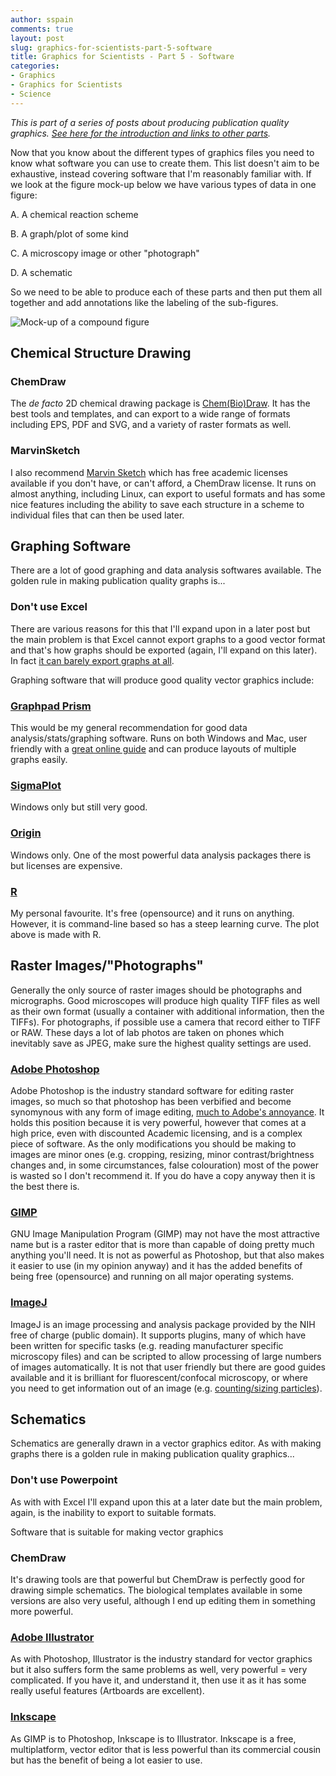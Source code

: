 ```yaml
---
author: sspain
comments: true
layout: post
slug: graphics-for-scientists-part-5-software
title: Graphics for Scientists - Part 5 - Software
categories:
- Graphics
- Graphics for Scientists
- Science
---
```


_This is part of a series of posts about producing publication quality graphics. [See here for the introduction and links to other parts](/2013/01/29/graphics-for-scientists-intro.html)._

Now that you know about the different types of graphics files you need to know what software you can use to create them. This list doesn't aim to be exhaustive, instead covering software that I'm reasonably familiar with. If we look at the figure mock-up below we have various types of data in one figure:

A. A chemical reaction scheme

B. A graph/plot of some kind

C. A microscopy image or other "photograph"

D. A schematic

So we need to be able to produce each of these parts and then put them all together and add annotations like the labeling of the sub-figures.

![Mock-up of a compound figure](http://spain-lab.co.uk/files/2014/08/11/mock_figure.png)

## Chemical Structure Drawing
### ChemDraw
The _de facto_ 2D chemical drawing package is [Chem(Bio)Draw](http://www.cambridgesoft.com/Ensemble_for_Chemistry/ChemBioDraw/Default.aspx). It has the best tools and templates, and can export to a wide range of formats including EPS, PDF and SVG, and a variety of raster formats as well.

### MarvinSketch
I also recommend [Marvin Sketch](http://www.chemaxon.com/products/marvin/marvinsketch/) which has free academic licenses available if you don't have, or can't afford, a ChemDraw license. It runs on almost anything, including Linux, can export to useful formats and has some nice features including the ability to save each structure in a scheme to individual files that can then be used later.

## Graphing Software
There are a lot of good graphing and data analysis softwares available. The golden rule in making publication quality graphs is...


### Don't use Excel

There are various reasons for this that I'll expand upon in a later post but the main problem is that Excel cannot export graphs to a good vector format and that's how graphs should be exported (again, I'll expand on this later). In fact [it can barely export graphs at all](http://www.ablebits.com/office-addins-blog/2013/08/27/save-excel-chart-as-image/).

Graphing software that will produce good quality vector graphics include:

### [Graphpad Prism](http://www.graphpad.com/scientific-software/prism/)
This would be my general recommendation for good data analysis/stats/graphing software. Runs on both Windows and Mac, user friendly with a [great online guide](http://www.graphpad.com/guides/prism/6/user-guide/) and can produce layouts of multiple graphs easily.

### [SigmaPlot](http://www.sigmaplot.co.uk/products/sigmaplot/sigmaplot-details.php)
Windows only but still very good.

### [Origin](http://www.originlab.com/index.aspx?go=PRODUCTS/Origin)
Windows only. One of the most powerful data analysis packages there is but licenses are expensive.

### [R](http://www.r-project.org/)
My personal favourite. It's free (opensource) and it runs on anything. However, it is command-line based so has a steep learning curve. The plot above is made with R.


## Raster Images/"Photographs"
Generally the only source of raster images should be photographs and micrographs. Good microscopes will produce high quality TIFF files as well as their own format (usually a container with additional information, then the TIFFs). For photographs, if possible use a camera that record either to TIFF or RAW. These days a lot of lab photos are taken on phones which inevitably save as JPEG, make sure the highest quality settings are used.

### [Adobe Photoshop](http://www.adobe.com/uk/products/photoshop.html)
Adobe Photoshop is the industry standard software for editing raster images, so much so that photoshop has been verbified and become synomynous with any form of image editing, [much to Adobe's annoyance](http://www.adobe.com/legal/permissions/trademarks.html#photoshoptrademark).
It holds this position because it is very powerful, however that comes at a high price, even with discounted Academic licensing, and is a complex piece of software.
As the only modifications you should be making to images are minor ones (e.g. cropping, resizing, minor contrast/brightness changes and, in some circumstances, false colouration) most of the power is wasted so I don't recommend it. If you do have a copy anyway then it is the best there is.

### [GIMP](http://www.gimp.org/)
GNU Image Manipulation Program (GIMP) may not have the most attractive name but is a raster editor that is more than capable of doing pretty much anything you'll need.
It is not as powerful as Photoshop, but that also makes it easier to use (in my opinion anyway) and it has the added benefits of being free (opensource) and running on all major operating systems.

### [ImageJ](http://imagej.nih.gov/ij/)
ImageJ is an image processing and analysis package provided by the NIH free of charge (public domain).
It supports plugins, many of which have been written for specific tasks (e.g. reading manufacturer specific microscopy files) and can be scripted to allow processing of large numbers of images automatically.
It is not that user friendly but there are good guides available and it is brilliant for fluorescent/confocal microscopy, or where you need to get information out of an image (e.g. [counting/sizing particles](http://fzu.cz/~dominecf/misc/imagej_particles.html)).

## Schematics
Schematics are generally drawn in a vector graphics editor. As with making graphs there is a golden rule in making publication quality graphics...

### Don't use Powerpoint

As with with Excel I'll expand upon this at a later date but the main problem, again, is the inability to export to suitable formats.

Software that is suitable for making vector graphics

### ChemDraw
It's drawing tools are that powerful but ChemDraw is perfectly good for drawing simple schematics. The biological templates available in some versions are also very useful, although I end up editing them in something more powerful.

### [Adobe Illustrator](http://www.adobe.com/uk/products/illustrator.html)
As with Photoshop, Illustrator is the industry standard for vector graphics but it also suffers form the same problems as well, very powerful = very complicated. If you have it, and understand it, then use it as it has some really useful features (Artboards are excellent).

### [Inkscape](http://www.inkscape.org)
As GIMP is to Photoshop, Inkscape is to Illustrator. Inkscape is a free, multiplatform, vector editor that is less powerful than its commercial cousin but has the benefit of being a lot easier to use.
